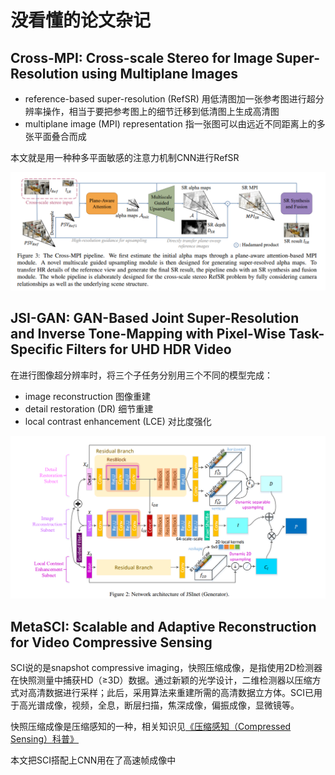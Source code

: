 # 没看懂的论文杂记

## Cross-MPI: Cross-scale Stereo for Image Super-Resolution using Multiplane Images

* reference-based super-resolution (RefSR) 用低清图加一张参考图进行超分辨率操作，相当于要把参考图上的细节迁移到低清图上生成高清图
* multiplane image (MPI) representation 指一张图可以由远近不同距离上的多张平面叠合而成

本文就是用一种种多平面敏感的注意力机制CNN进行RefSR

![](i/Cross-MPI.png)

## JSI-GAN: GAN-Based Joint Super-Resolution and Inverse Tone-Mapping with Pixel-Wise Task-Specific Filters for UHD HDR Video

在进行图像超分辨率时，将三个子任务分别用三个不同的模型完成：
* image reconstruction 图像重建
* detail restoration (DR) 细节重建
* local contrast enhancement (LCE) 对比度强化

![](i/JSI-GAN.png)

## MetaSCI: Scalable and Adaptive Reconstruction for Video Compressive Sensing

SCI说的是snapshot compressive imaging，快照压缩成像，是指使用2D检测器在快照测量中捕获HD（≥3D）数据。通过新颖的光学设计，二维检测器以压缩方式对高清数据进行采样；此后，采用算法来重建所需的高清数据立方体。SCI已用于高光谱成像，视频，全息，断层扫描，焦深成像，偏振成像，显微镜等。

快照压缩成像是压缩感知的一种，相关知识见[《压缩感知（Compressed Sensing）科普》](../图像处理/压缩感知.md)

本文把SCI搭配上CNN用在了高速帧成像中
